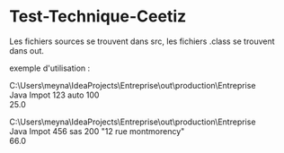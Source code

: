 # Test-Technique-Ceetiz

Les fichiers sources se trouvent dans src, les fichiers .class se trouvent dans out.

exemple d'utilisation : 

C:\Users\meyna\IdeaProjects\Entreprise\out\production\Entreprise <br>
Java Impot 123 auto 100 <br>
25.0

C:\Users\meyna\IdeaProjects\Entreprise\out\production\Entreprise <br>
Java Impot 456 sas 200 "12 rue montmorency" <br>
66.0
